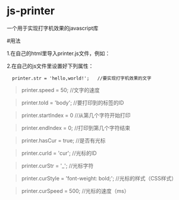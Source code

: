# js-printer
一个用于实现打字机效果的javascript库

#用法

1.在自己的html里导入printer.js文件，例如：<script src='printer.js'></script>

2.在自己的js文件里设置好下列属性：

      printer.str = 'hello,world!';   //要实现打字机效果的文字

>printer.speed = 50;		//文字的速度

>printer.toId = 'body';		//要打印到的标签的ID

>printer.startIndex = 0		//从第几个字符开始打印

>printer.endIndex = 0;		//打印到第几个字符结束

>printer.hasCur = true;		//是否有光标

>printer.curId = 'cur';		//光标的ID

>printer.curStr = '_';		//光标字符

>printer.curStyle = 'font-weight: bold;';	//光标的样式（CSS样式）

>printer.curSpeed = 500;		//光标的速度（ms）
